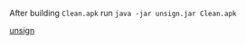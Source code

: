 After building `Clean.apk` run `java -jar unsign.jar Clean.apk`

[unsign](https://github.com/bootstraponline/unsign)